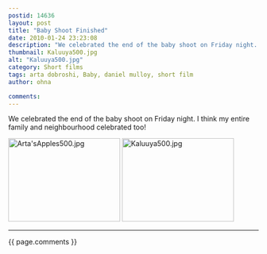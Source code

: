 ```yaml
---
postid: 14636
layout: post
title: "Baby Shoot Finished"
date: 2010-01-24 23:23:08
description: "We celebrated the end of the baby shoot on Friday night. I think my entire family and neighbourhood celebrated too!&#8230;"
thumbnail: Kaluuya500.jpg
alt: "Kaluuya500.jpg"
category: Short films
tags: arta dobroshi, Baby, daniel mulloy, short film
author: ohna

comments:
---
```


<p>We celebrated the end of the baby shoot on Friday night. I think my entire family and neighbourhood celebrated too!</p>

<p> <span class="mt-enclosure mt-enclosure-image" style="display: inline;"><a href="{{ site.baseurl }}/assets_c/2010/01/Arta'sApples500.html" onclick="window.open('{{ site.baseurl }}/assets_c/2010/01/Arta'sApples500.html','popup','width=500,height=375,scrollbars=no,resizable=no,toolbar=no,directories=no,location=no,menubar=no,status=no,left=0,top=0'); return false"><img src="{{ site.baseurl }}/assets_c/2010/01/Arta'sApples500-thumb-225x168.jpg" width="225" height="168" alt="Arta'sApples500.jpg" class="mt-image-none" style="" /></a></span>  <span class="mt-enclosure mt-enclosure-image" style="display: inline;"><a href="{{ site.baseurl }}/assets_c/2010/01/Kaluuya500.html" onclick="window.open('{{ site.baseurl }}/assets_c/2010/01/Kaluuya500.html','popup','width=500,height=375,scrollbars=no,resizable=no,toolbar=no,directories=no,location=no,menubar=no,status=no,left=0,top=0'); return false"><img src="{{ site.baseurl }}/assets_c/2010/01/Kaluuya500-thumb-225x168.jpg" width="225" height="168" alt="Kaluuya500.jpg" class="mt-image-none" style="" /></a></span></p>

<hr>

{{ page.comments }}


